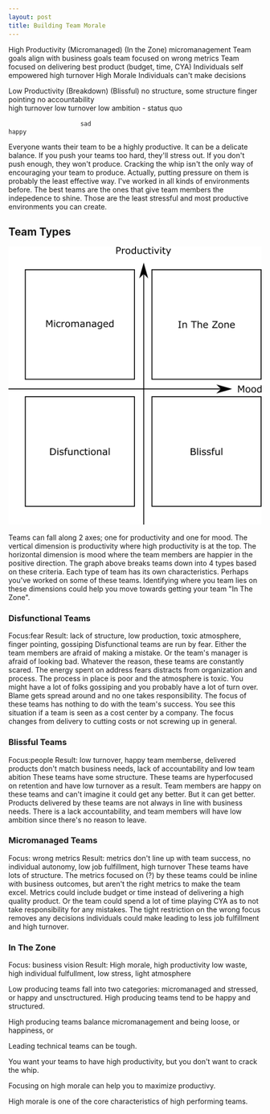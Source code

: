 ```yaml
---
layout: post
title: Building Team Morale
---
```


High Productivity       (Micromanaged)                                    (In the Zone)
                        micromanagement                                   Team goals align with business goals
                        team focused on wrong metrics                     Team focused on delivering best product
                         (budget, time, CYA)                              Individuals self empowered
                        high turnover                                     High Morale
                        Individuals can't make decisions
                        



Low Productivity        (Breakdown)                                       (Blissful)
                        no structure,                                     some structure
                        finger pointing                                   no accountability  
                        high turnover                                     low turnover
                                                                          low ambition - status quo


                        sad                                                 happy
                        
                        
       

Everyone wants their team to be a highly productive. It can be a delicate balance. If you push your teams too hard, they'll stress out. If you don't push enough, they won't produce. Cracking the whip isn't the only way of encouraging your team to produce. Actually, putting pressure on them is probably the least effective way. I've worked in all kinds of environments before. The best teams are the ones that give team members the indepedence to shine. Those are the least stressful and most productive environments you can create.

## Team Types
![Team Types](/img/teamTypes.png)

Teams can fall along 2 axes; one for productivity and one for mood. The vertical dimension is productivity where high productivity is at the top. The horizontal dimension is mood where the team members are happier in the  positive direction. The graph above breaks teams down into 4 types based on these criteria. Each type of team has its own characteristics. Perhaps you've worked on some of these teams. Identifying where you team lies on these dimensions could help you move towards getting your team "In The Zone".

### Disfunctional Teams
Focus:fear
Result: lack of structure, low production, toxic atmosphere, finger pointing, gossiping
Disfunctional teams are run by fear. Either the team members are afraid of making a mistake. Or the team's manager is afraid of looking bad. Whatever the reason, these teams are constantly scared. The energy spent on address fears distracts from organization and process. The process in place is poor and the atmosphere is toxic. You might have a lot of folks gossiping and you probably have a lot of turn over. Blame gets spread around and no one takes responsibility. The focus of these teams has nothing to do with the team's success. You  see this situation if a team is seen as a cost center by a company. The focus changes from delivery to cutting costs or not screwing up in general. 

### Blissful Teams
Focus:people
Result: low turnover, happy team memberse, delivered products don't match business needs, lack of accountability and low team abition
These teams have some structure. These teams are hyperfocused on retention and have low turnover as a result. Team members are happy on these teams and can't imagine it could get any better. But it can get better. Products delivered by these teams are not always in line with business needs. There is a lack accountability, and team members will have low ambition since there's no reason to leave. 

### Micromanaged Teams
Focus: wrong metrics
Result: metrics don't line up with team success, no individual autonomy, low job fulfillment, high turnover
These teams have lots of structure. The metrics focused on (?) by these teams could be inline with business outcomes, but aren't the right metrics to make the team excel. Metrics could include budget or time instead of delivering a high quality product. Or the team could spend a lot of time playing CYA as to not take responsibility for any mistakes. The tight restriction on the wrong focus removes any decisions individuals could make leading to less job fulfillment and high turnover.

### In The Zone
Focus: business vision
Result: High morale, high productivity low waste, high individual fulfullment, low stress, light atmosphere

Low producing teams fall into two categories: micromanaged and stressed, or happy and unsctructured. High producing teams tend to be happy and structured.

High producing teams balance micromanagement and being loose, or happiness, or 

Leading technical teams can be tough. 

You want your teams to have high productivity, but you don't want to crack the whip. 

Focusing on high morale can help you to maximize productivy. 

High morale is one of the core characteristics of high performing teams.
